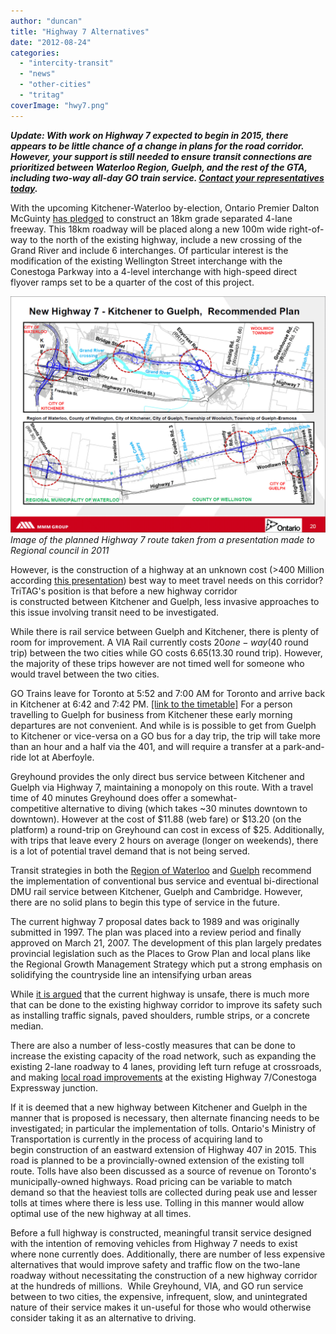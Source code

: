 ```yaml
---
author: "duncan"
title: "Highway 7 Alternatives"
date: "2012-08-24"
categories: 
  - "intercity-transit"
  - "news"
  - "other-cities"
  - "tritag"
coverImage: "hwy7.png"
---
```


_**Update: With work on Highway 7 expected to begin in 2015, there appears to be little chance of a change in plans for the road corridor. However, your support is still needed to ensure transit connections are prioritized between Waterloo Region, Guelph, and the rest of the GTA, including two-way all-day GO train service. [Contact your representatives today](https://contact.tritag.ca/go "Contact your MPP").**_

With the upcoming Kitchener-Waterloo by-election, Ontario Premier Dalton McGuinty [has pledged](https://www.therecord.com/news/local/article/778462--hwy-7-project-within-3-years-mcguinty) to construct an 18km grade separated 4-lane freeway. This 18km roadway will be placed along a new 100m wide right-of-way to the north of the existing highway, include a new crossing of the Grand River and include 6 interchanges. Of particular interest is the modification of the existing Wellington Street interchange with the Conestoga Parkway into a 4-level interchange with high-speed direct flyover ramps set to be a quarter of the cost of this project.

[![](/images/Highway-7-Screengrab.png "")](/images/Highway-7-Screengrab.png)
*Image of the planned Highway 7 route taken from a presentation made to Regional council in 2011*

However, is the construction of a highway at an unknown cost (>400 Million according [this presentation](https://www.regionofwaterloo.ca/en/regionalGovernment/resources/PM2011-0412.pdf)) best way to meet travel needs on this corridor? TriTAG's position is that before a new highway corridor is constructed between Kitchener and Guelph, less invasive approaches to this issue involving transit need to be investigated.

<!--more-->

While there is rail service between Guelph and Kitchener, there is plenty of room for improvement. A VIA Rail currently costs $20 one-way ($40 round trip) between the two cities while GO costs $6.65 ($13.30 round trip). However, the majority of these trips however are not timed well for someone who would travel between the two cities.

GO Trains leave for Toronto at 5:52 and 7:00 AM for Toronto and arrive back in Kitchener at 6:42 and 7:42 PM. [\[link to the timetable\]](https://www.gotransit.com/publicroot/en/PDF/Timetables/NextBoard/Table31.pdf) For a person travelling to Guelph for business from Kitchener these early morning departures are not convenient. And while is is possible to get from Guelph to Kitchener or vice-versa on a GO bus for a day trip, the trip will take more than an hour and a half via the 401, and will require a transfer at a park-and-ride lot at Aberfoyle.

Greyhound provides the only direct bus service between Kitchener and Guelph via Highway 7, maintaining a monopoly on this route. With a travel time of 40 minutes Greyhound does offer a somewhat-competitive alternative to diving (which takes ~30 minutes downtown to downtown). However at the cost of $11.88 (web fare) or $13.20 (on the platform) a round-trip on Greyhound can cost in excess of $25. Additionally, with trips that leave every 2 hours on average (longer on weekends), there is a lot of potential travel demand that is not being served.

Transit strategies in both the [Region of Waterloo](https://www.grt.ca/en/doingBusiness/grtbusinessplan.asp) and [Guelph](https://www.guelph.ca/living.cfm?itemid=77754&smocid=2093) recommend the implementation of conventional bus service and eventual bi-directional DMU rail service between Kitchener, Guelph and Cambridge. However, there are no solid plans to begin this type of service in the future.

The current highway 7 proposal dates back to 1989 and was originally submitted in 1997. The plan was placed into a review period and finally approved on March 21, 2007. The development of this plan largely predates provincial legislation such as the Places to Grow Plan and local plans like the Regional Growth Management Strategy which put a strong emphasis on solidifying the countryside line an intensifying urban areas

While [it is argued](https://www.therecord.com/opinion/columns/article/778471--highway-7-isn-t-our-worst-stretch-of-road-but-it-s-bad-enough) that the current highway is unsafe, there is much more that can be done to the existing highway corridor to improve its safety such as installing traffic signals, paved shoulders, rumble strips, or a concrete median.

There are also a number of less-costly measures that can be done to increase the existing capacity of the road network, such as expanding the existing 2-lane roadway to 4 lanes, providing left turn refuge at crossroads, and making [local road improvements](https://goo.gl/maps/rOVOi) at the existing Highway 7/Conestoga Expressway junction.

If it is deemed that a new highway between Kitchener and Guelph in the manner that is proposed is necessary, then alternate financing needs to be investigated; in particular the implementation of tolls. Ontario's Ministry of Transportation is currently in the process of acquiring land to begin construction of an eastward extension of Highway 407 in 2015. This road is planned to be a provincially-owned extension of the existing toll route. Tolls have also been discussed as a source of revenue on Toronto's municipally-owned highways. Road pricing can be variable to match demand so that the heaviest tolls are collected during peak use and lesser tolls at times where there is less use. Tolling in this manner would allow optimal use of the new highway at all times.

Before a full highway is constructed, meaningful transit service designed with the intention of removing vehicles from Highway 7 needs to exist where none currently does. Additionally, there are number of less expensive alternatives that would improve safety and traffic flow on the two-lane roadway without necessitating the construction of a new highway corridor at the hundreds of millions.  While Greyhound, VIA, and GO run service between to two cities, the expensive, infrequent, slow, and unintegrated nature of their service makes it un-useful for those who would otherwise consider taking it as an alternative to driving.
